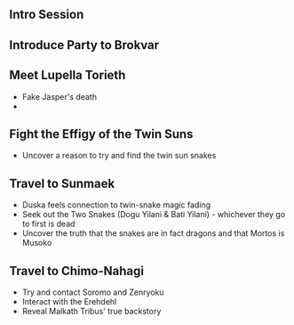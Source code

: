 ## Intro Session

## Introduce Party to Brokvar

## Meet Lupella Torieth
- Fake Jasper's death
- 
## Fight the Effigy of the Twin Suns
- Uncover a reason to try and find the twin sun snakes

## Travel to Sunmaek
- Duska feels connection to twin-snake magic fading
- Seek out the Two Snakes (Dogu Yilani & Bati Yilani) - whichever they go to first is dead
- Uncover the truth that the snakes are in fact dragons and that Mortos is Musoko

## Travel to Chimo-Nahagi
- Try and contact Soromo and Zenryoku
- Interact with the Erehdehl
- Reveal Malkath Tribus' true backstory